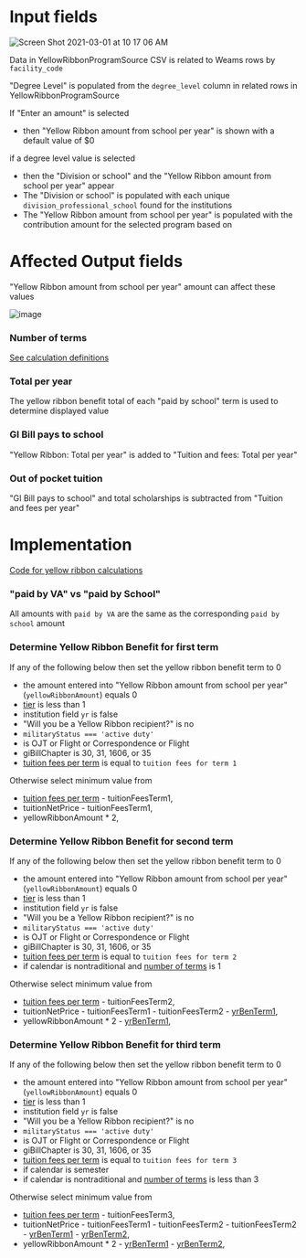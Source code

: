 # Input fields
![Screen Shot 2021-03-01 at 10 17 06 AM](https://user-images.githubusercontent.com/1094999/109517479-52931580-7a77-11eb-9c9f-e7ce58c620ae.png)

Data in YellowRibbonProgramSource CSV is related to Weams rows by `facility_code`

"Degree Level" is populated from the `degree_level` column in related rows in YellowRibbonProgramSource

If "Enter an amount" is selected

- then "Yellow Ribbon amount from school per year" is shown with a default value of $0

if a degree level value is selected 

- then the "Division or school" and the "Yellow Ribbon amount from school per year" appear
- The "Division or school" is populated with each unique `division_professional_school` found for the institutions
- The "Yellow Ribbon amount from school per year" is populated with the contribution amount for the selected program based on 

# Affected Output fields
"Yellow Ribbon amount from school per year" amount can affect these values

![image](https://user-images.githubusercontent.com/1094999/109347886-cfd54500-7841-11eb-8e96-f45c90233c5d.png)
### Number of terms
[See calculation definitions](https://github.com/department-of-veterans-affairs/va.gov-team/blob/master/products/education-careers/school-comparison-tool/data/calculation-definitions.md#number_of_terms)

### Total per year
The yellow ribbon benefit total of each "paid by school" term is used to determine displayed value

### GI Bill pays to school
"Yellow Ribbon: Total per year" is added to "Tuition and fees: Total per year"

### Out of pocket tuition
"GI Bill pays to school" and total scholarships is subtracted from "Tuition and fees per year"

# Implementation

[Code for yellow ribbon calculations](https://github.com/department-of-veterans-affairs/vets-website/blob/master/src/applications/gi/selectors/calculator.js#L388)


### "paid by VA" vs "paid by School"
All amounts with `paid by VA` are the same as the corresponding `paid by school` amount

### Determine Yellow Ribbon Benefit for first term
If any of the following below then set the yellow ribbon benefit term to 0
 - the amount entered into "Yellow Ribbon amount from school per year" (`yellowRibbonAmount`) equals 0
 - [tier](https://github.com/department-of-veterans-affairs/va.gov-team/blob/master/products/education-careers/school-comparison-tool/data/calculation-definitions.md#tier) is less than 1
 - institution field `yr` is false
 - "Will you be a Yellow Ribbon recipient?" is no
 -  `militaryStatus === 'active duty'`
 -  is OJT or Flight or Correspondence or Flight
 -  giBillChapter is 30, 31, 1606, or 35
 -  [tuition fees per term](https://github.com/department-of-veterans-affairs/va.gov-team/blob/master/products/education-careers/school-comparison-tool/data/calculation-definitions.md#tuition_fees_per_term) is equal to `tuition fees for term 1`

Otherwise select minimum value from
- [tuition fees per term](https://github.com/department-of-veterans-affairs/va.gov-team/blob/master/products/education-careers/school-comparison-tool/data/calculation-definitions.md#tuition_fees_per_term) - tuitionFeesTerm1,
- tuitionNetPrice - tuitionFeesTerm1,
- yellowRibbonAmount * 2,

### Determine Yellow Ribbon Benefit for second term
If any of the following below then set the yellow ribbon benefit term to 0
 - the amount entered into "Yellow Ribbon amount from school per year" (`yellowRibbonAmount`) equals 0
 - [tier](https://github.com/department-of-veterans-affairs/va.gov-team/blob/master/products/education-careers/school-comparison-tool/data/calculation-definitions.md#tier) is less than 1
 - institution field `yr` is false
 - "Will you be a Yellow Ribbon recipient?" is no
 -  `militaryStatus === 'active duty'`
 -  is OJT or Flight or Correspondence or Flight
 -  giBillChapter is 30, 31, 1606, or 35
 -  [tuition fees per term](https://github.com/department-of-veterans-affairs/va.gov-team/blob/master/products/education-careers/school-comparison-tool/data/calculation-definitions.md#tuition_fees_per_term) is equal to `tuition fees for term 2`
 -  if calendar is nontraditional and [number of terms](https://github.com/department-of-veterans-affairs/va.gov-team/blob/master/products/education-careers/school-comparison-tool/data/calculation-definitions.md#number_of_terms) is 1

Otherwise select minimum value from
- [tuition fees per term](https://github.com/department-of-veterans-affairs/va.gov-team/blob/master/products/education-careers/school-comparison-tool/data/calculation-definitions.md#tuition_fees_per_term) - tuitionFeesTerm2,
- tuitionNetPrice - tuitionFeesTerm1 - tuitionFeesTerm2 - [yrBenTerm1](#Determine-Yellow-Ribbon-Benefit-for-first-term),
- yellowRibbonAmount * 2 - [yrBenTerm1](#Determine-Yellow-Ribbon-Benefit-for-first-term),


### Determine Yellow Ribbon Benefit for third term
If any of the following below then set the yellow ribbon benefit term to 0
 - the amount entered into "Yellow Ribbon amount from school per year" (`yellowRibbonAmount`) equals 0
 - [tier](https://github.com/department-of-veterans-affairs/va.gov-team/blob/master/products/education-careers/school-comparison-tool/data/calculation-definitions.md#tier) is less than 1
 - institution field `yr` is false
 - "Will you be a Yellow Ribbon recipient?" is no
 -  `militaryStatus === 'active duty'`
 -  is OJT or Flight or Correspondence or Flight
 -  giBillChapter is 30, 31, 1606, or 35
 -  [tuition fees per term](https://github.com/department-of-veterans-affairs/va.gov-team/blob/master/products/education-careers/school-comparison-tool/data/calculation-definitions.md#tuition_fees_per_term) is equal to `tuition fees for term 3`
 -  if calendar is semester
 -  if calendar is nontraditional and [number of terms](https://github.com/department-of-veterans-affairs/va.gov-team/blob/master/products/education-careers/school-comparison-tool/data/calculation-definitions.md#number_of_terms) is less than 3



Otherwise select minimum value from
- [tuition fees per term](https://github.com/department-of-veterans-affairs/va.gov-team/blob/master/products/education-careers/school-comparison-tool/data/calculation-definitions.md#tuition_fees_per_term) - tuitionFeesTerm3,
- tuitionNetPrice - tuitionFeesTerm1 - tuitionFeesTerm2 - tuitionFeesTerm2 - [yrBenTerm1](#Determine-Yellow-Ribbon-Benefit-for-first-term) - [yrBenTerm2](#Determine-Yellow-Ribbon-Benefit-for-second-term),
- yellowRibbonAmount * 2 - [yrBenTerm1](#Determine-Yellow-Ribbon-Benefit-for-first-term) - [yrBenTerm2](#Determine-Yellow-Ribbon-Benefit-for-second-term),
